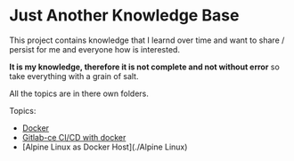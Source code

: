 # Just Another Knowledge Base

This project contains knowledge that I learnd over time and want to share / persist for me and everyone how is interested.

**It is my knowledge, therefore it is not complete and not without error** so take everything with a grain of salt.

All the topics are in there own folders.

Topics:
- [Docker](./Docker)
- [Gitlab-ce CI/CD with docker](./Gitlab)
- [Alpine Linux as Docker Host](./Alpine Linux)
